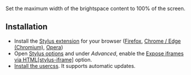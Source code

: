 Set the maximum width of the brightspace content to 100% of the screen.

## Installation

* Install the [Stylus extension](https://add0n.com/stylus.html) for your browser 
([Firefox](https://addons.mozilla.org/en-US/firefox/addon/styl-us/), 
[Chrome / Edge (Chromium)](https://chrome.google.com/webstore/detail/stylus/clngdbkpkpeebahjckkjfobafhncgmne),
[Opera](https://addons.opera.com/en-gb/extensions/details/stylus/))
* Open [Stylus options](https://github.com/openstyles/stylus/wiki/Options#opening-the-options) and under *Advanced*, 
enable the [Expose iframes via HTML[stylus-iframe]](https://github.com/openstyles/stylus/wiki/Options#expose-iframes-via-htmlstylus-iframe) option.
* [Install the usercss](https://github.com/burgerga/userstyles/raw/master/wide-lu-brightspace/wide-lu-brightspace.user.css). It supports automatic updates.
